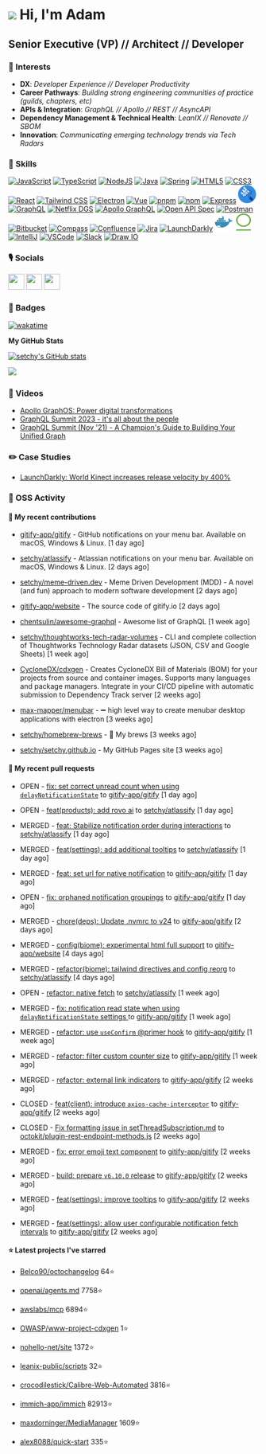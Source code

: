 ![](https://user-images.githubusercontent.com/18350557/176309783-0785949b-9127-417c-8b55-ab5a4333674e.gif) Hi, I'm Adam
============================================================================================================================

Senior Executive (VP) // Architect // Developer
-----------------------------------------------

### 🔭 Interests

- **DX**: *Developer Experience // Developer Productivity*
- **Career Pathways**: *Building strong engineering communities of practice (guilds, chapters, etc)*
- **APIs & Integration**: *GraphQL // Apollo // REST // AsyncAPI*
- **Dependency Management & Technical Health**: *LeanIX // Renovate // SBOM*
- **Innovation**: *Communicating emerging technology trends via Tech Radars*

### 💪 Skills

<p align="left">
  <a href="https://developer.mozilla.org/en-US/docs/Web/JavaScript" target="_blank" rel="noreferrer"><img src="https://raw.githubusercontent.com/danielcranney/readme-generator/main/public/icons/skills/javascript-colored.svg" width="36" height="36" alt="JavaScript" /></a>
  <a href="https://www.typescriptlang.org/" target="_blank" rel="noreferrer"><img src="https://raw.githubusercontent.com/danielcranney/readme-generator/main/public/icons/skills/typescript-colored.svg" width="36" height="36" alt="TypeScript" /></a>
  <a href="https://nodejs.org/en/" target="_blank" rel="noreferrer"><img src="https://raw.githubusercontent.com/danielcranney/readme-generator/main/public/icons/skills/nodejs-colored.svg" width="36" height="36" alt="NodeJS" /></a>
  <a href="https://www.oracle.com/java/" target="_blank" rel="noreferrer"><img src="https://raw.githubusercontent.com/danielcranney/readme-generator/main/public/icons/skills/java-colored.svg" width="36" height="36" alt="Java" /></a>
  <a href="https://spring.io/" target="_blank" rel="noreferrer"><img src="https://cdn.worldvectorlogo.com/logos/spring-3.svg" width="36" height="36" alt="Spring" /></a> 
  <a href="https://developer.mozilla.org/en-US/docs/Glossary/HTML5" target="_blank" rel="noreferrer"><img src="https://raw.githubusercontent.com/danielcranney/readme-generator/main/public/icons/skills/html5-colored.svg" width="36" height="36" alt="HTML5" /></a>
  <a href="https://www.w3.org/TR/CSS/#css" target="_blank" rel="noreferrer"><img src="https://raw.githubusercontent.com/danielcranney/readme-generator/main/public/icons/skills/css3-colored.svg" width="36" height="36" alt="CSS3" /></a>
  <a href="https://react.dev/" target="_blank" rel="noreferrer"><img src="https://cdn.worldvectorlogo.com/logos/react-2.svg" width="36" height="36" alt="React" /></a>
  <a href="https://tailwindcss.com/" target="_blank" rel="noreferrer"><img src="https://cdn.worldvectorlogo.com/logos/tailwind-css-2.svg" width="36" height="36" alt="Tailwind CSS" /></a>
  <a href="https://www.electronjs.org/" target="_blank" rel="noreferrer"><img src="https://cdn.worldvectorlogo.com/logos/electron-1.svg" width="36" height="36" alt="Electron" /></a>
  <a href="https://vuejs.org/" target="_blank" rel="noreferrer"><img src="https://cdn.worldvectorlogo.com/logos/vue-9.svg" width="36" height="36" alt="Vue" /></a>
  <a href="https://pnpm.io/" target="_blank" rel="noreferrer"><img src="https://encrypted-tbn0.gstatic.com/images?q=tbn:ANd9GcSGcwBnoTNg212cvEclMX-_qRw_P-_odFp3aafVal77Hg&s" width="36" height="36" alt="pnpm" /></a>
  <a href="https://www.npmjs.com/" target="_blank" rel="noreferrer"><img src="https://cdn.worldvectorlogo.com/logos/npm-square-red-1.svg" width="36" height="36" alt="npm" /></a>
  <a href="https://expressjs.com/" target="_blank" rel="noreferrer"><img src="https://raw.githubusercontent.com/danielcranney/readme-generator/main/public/icons/skills/express-colored.svg" width="36" height="36" alt="Express" /></a>
  <a href="https://docs.renovatebot.com/" target="_blank" rel="noreferrer"><img src="https://raw.githubusercontent.com/renovatebot/renovate/refs/heads/main/docs/usage/assets/images/logo.png" width="36" height="36" alt="Renovate" /></a>
  <a href="https://graphql.org/" target="_blank" rel="noreferrer"><img src="https://raw.githubusercontent.com/danielcranney/readme-generator/main/public/icons/skills/graphql-colored.svg" width="36" height="36" alt="GraphQL" /></a>
  <a href="https://netflix.github.io/dgs/" target="_blank" rel="noreferrer"><img src="https://raw.githubusercontent.com/Netflix/dgs/main/docs/images/dgs-framework-brand/Icon/dgs-icon--blue.svg" width="36" height="36" alt="Netflix DGS" /></a>
  <a href="https://apollographql.com/" target="_blank" rel="noreferrer"><img src="https://cdn.worldvectorlogo.com/logos/apollo-graphql-compact.svg" width="36" height="36" alt="Apollo GraphQL" /></a>
  <a href="https://swagger.io/specification/" target="_blank" rel="noreferrer"><img src="https://cdn.worldvectorlogo.com/logos/openapi-1.svg" width="36" height="36" alt="Open API Spec" /></a>
  <a href="https://www.postman.com//" target="_blank" rel="noreferrer"><img src="https://cdn.worldvectorlogo.com/logos/postman.svg" width="36" height="36" alt="Postman" /></a>
  <a href="https://www.atlassian.com/software/bitbucket" target="_blank" rel="noreferrer"><img src="https://cdn.worldvectorlogo.com/logos/bitbucket-icon.svg" width="36" height="36" alt="Bitbucket" /></a>
  <a href="https://www.atlassian.com/software/compass" target="_blank" rel="noreferrer"><img src="https://cdn.worldvectorlogo.com/logos/atlassian-compass-1.svg" width="36" height="36" alt="Compass" /></a>
  <a href="https://www.atlassian.com/software/confluence" target="_blank" rel="noreferrer"><img src="https://cdn.worldvectorlogo.com/logos/confluence-1.svg" width="36" height="36" alt="Confluence" /></a>
  <a href="https://www.atlassian.com/software/jira" target="_blank" rel="noreferrer"><img src="https://cdn.worldvectorlogo.com/logos/jira-1.svg" width="36" height="36" alt="Jira" /></a>
  <a href="https://launchdarkly.com/" target="_blank" rel="noreferrer"><img src="https://cdn.worldvectorlogo.com/logos/launchdarkly-2.svg" width="36" height="36" alt="LaunchDarkly" /></a>
  <a href="https://docker.com/" target="_blank" rel="noreferrer"><img src="https://raw.githubusercontent.com/nx211/homer-icons/master/png/docker.png" width="36" height="36" alt="Docker" /></a>
  <a href="https://jfrog.com/artifactory/" target="_blank" rel="noreferrer"><img src="https://raw.githubusercontent.com/nx211/homer-icons/master/png/artifactory.png" width="36" height="36" alt="Artifactory" /></a>
  <a href="https://www.jetbrains.com/idea/" target="_blank" rel="noreferrer"><img src="https://cdn.worldvectorlogo.com/logos/intellij-idea-1.svg" width="36" height="36" alt="IntelliJ" /></a>
  <a href="https://code.visualstudio.com/" target="_blank" rel="noreferrer"><img src="https://cdn.worldvectorlogo.com/logos/visual-studio-code-1.svg" width="36" height="36" alt="VSCode" /></a>
  <a href="https://slack.com/" target="_blank" rel="noreferrer"><img src="https://cdn.worldvectorlogo.com/logos/slack-new-logo.svg" width="36" height="36" alt="Slack" /></a>
  <a href="https://drawio-app.com/" target="_blank" rel="noreferrer"><img src="https://cdn.worldvectorlogo.com/logos/draw-io.svg" width="36" height="36" alt="Draw IO" /></a>
</p>

                      

### 🎙️ Socials
                  
<p align="left">
  <a href="https://www.github.com/setchy" target="_blank" rel="noreferrer"><img src="https://raw.githubusercontent.com/danielcranney/readme-generator/main/public/icons/socials/github.svg" width="32" height="32" /></a>
  <a href="https://www.linkedin.com/in/adamsetch" target="_blank" rel="noreferrer"><img src="https://raw.githubusercontent.com/danielcranney/readme-generator/main/public/icons/socials/linkedin.svg" width="32" height="32" /></a>
  <a href="https://www.twitter.com/setchy87" target="_blank" rel="noreferrer"><img src="https://raw.githubusercontent.com/danielcranney/readme-generator/main/public/icons/socials/twitter.svg" width="32" height="32" /></a>
</p>

### 📛 Badges

[![wakatime](https://wakatime.com/badge/user/2b948ae2-4be1-4020-8a57-7de60b53fe1d.svg)](https://wakatime.com/@2b948ae2-4be1-4020-8a57-7de60b53fe1d)

<b>My GitHub Stats</b>

<a href="http://www.github.com/setchy"><img src="https://github-readme-stats.vercel.app/api?username=setchy&show_icons=true&hide=&count_private=true&title_color=0891b2&text_color=ffffff&icon_color=0891b2&bg_color=1c1917&hide_border=true&show_icons=true" alt="setchy's GitHub stats" /></a>

<a href="http://www.github.com/setchy"><img src="https://github-readme-streak-stats.herokuapp.com/?user=setchy&stroke=ffffff&background=1c1917&ring=0891b2&fire=0891b2&currStreakNum=ffffff&currStreakLabel=0891b2&sideNums=ffffff&sideLabels=ffffff&dates=ffffff&hide_border=true" /></a>

### 📼 Videos

- [Apollo GraphOS: Power digital transformations](https://www.apollographql.com/enterprise?wvideo=4fu2lsjssc)
- [GraphQL Summit 2023 - it's all about the people](https://www.youtube.com/watch?v=090IWEcHbJc)
- [GraphQL Summit (Nov '21) - A Champion's Guide to Building Your Unified Graph](https://www.apollographql.com/events/roundtable/graphql-summit-november-2021/a-champions-guide-to-building-your-unified-graph)

### ✏️ Case Studies

- [LaunchDarkly: World Kinect increases release velocity by 400%](https://launchdarkly.com/case-studies/world-kinect/)

### 🎯 OSS Activity
#### 🚀 My recent contributions



- [gitify-app/gitify](https://github.com/gitify-app/gitify) - GitHub notifications on your menu bar. Available on macOS, Windows &amp; Linux. [1 day ago]

- [setchy/atlassify](https://github.com/setchy/atlassify) - Atlassian notifications on your menu bar. Available on macOS, Windows &amp; Linux.  [2 days ago]

- [setchy/meme-driven.dev](https://github.com/setchy/meme-driven.dev) - Meme Driven Development (MDD) - A novel (and fun) approach to modern software development [2 days ago]

- [gitify-app/website](https://github.com/gitify-app/website) - The source code of gitify.io [2 days ago]

- [chentsulin/awesome-graphql](https://github.com/chentsulin/awesome-graphql) - Awesome list of GraphQL [1 week ago]

- [setchy/thoughtworks-tech-radar-volumes](https://github.com/setchy/thoughtworks-tech-radar-volumes) - CLI and complete collection of Thoughtworks Technology Radar datasets (JSON, CSV and Google Sheets) [1 week ago]

- [CycloneDX/cdxgen](https://github.com/CycloneDX/cdxgen) - Creates CycloneDX Bill of Materials (BOM) for your projects from source and container images. Supports many languages and package managers. Integrate in your CI/CD pipeline with automatic submission to Dependency Track server [2 weeks ago]

- [max-mapper/menubar](https://github.com/max-mapper/menubar) - ➖ high level way to create menubar desktop applications with electron [3 weeks ago]

- [setchy/homebrew-brews](https://github.com/setchy/homebrew-brews) - 🍻 My brews [3 weeks ago]

- [setchy/setchy.github.io](https://github.com/setchy/setchy.github.io) - My GitHub Pages site [3 weeks ago]

#### 🎉 My recent pull requests



- OPEN - [fix: set correct unread count when using `delayNotificationState`](https://github.com/gitify-app/gitify/pull/2339) to [gitify-app/gitify](https://github.com/gitify-app/gitify) [1 day ago]

- OPEN - [feat(products): add rovo ai](https://github.com/setchy/atlassify/pull/1788) to [setchy/atlassify](https://github.com/setchy/atlassify) [1 day ago]

- MERGED - [feat: Stabilize notification order during interactions](https://github.com/setchy/atlassify/pull/1787) to [setchy/atlassify](https://github.com/setchy/atlassify) [1 day ago]

- MERGED - [feat(settings): add additional tooltips](https://github.com/setchy/atlassify/pull/1786) to [setchy/atlassify](https://github.com/setchy/atlassify) [1 day ago]

- MERGED - [feat: set url for native notification](https://github.com/gitify-app/gitify/pull/2338) to [gitify-app/gitify](https://github.com/gitify-app/gitify) [1 day ago]

- OPEN - [fix: orphaned notification groupings](https://github.com/gitify-app/gitify/pull/2337) to [gitify-app/gitify](https://github.com/gitify-app/gitify) [1 day ago]

- MERGED - [chore(deps): Update .nvmrc to v24](https://github.com/gitify-app/gitify/pull/2333) to [gitify-app/gitify](https://github.com/gitify-app/gitify) [2 days ago]

- MERGED - [config(biome): experimental html full support](https://github.com/gitify-app/website/pull/534) to [gitify-app/website](https://github.com/gitify-app/website) [4 days ago]

- MERGED - [refactor(biome): tailwind directives and config reorg](https://github.com/setchy/atlassify/pull/1760) to [setchy/atlassify](https://github.com/setchy/atlassify) [4 days ago]

- OPEN - [refactor: native fetch](https://github.com/setchy/atlassify/pull/1756) to [setchy/atlassify](https://github.com/setchy/atlassify) [1 week ago]

- MERGED - [fix: notification read state when using `delayNotificationState` settings ](https://github.com/gitify-app/gitify/pull/2314) to [gitify-app/gitify](https://github.com/gitify-app/gitify) [1 week ago]

- MERGED - [refactor: use `useConfirm` @primer hook](https://github.com/gitify-app/gitify/pull/2313) to [gitify-app/gitify](https://github.com/gitify-app/gitify) [1 week ago]

- MERGED - [refactor: filter custom counter size](https://github.com/gitify-app/gitify/pull/2312) to [gitify-app/gitify](https://github.com/gitify-app/gitify) [1 week ago]

- MERGED - [refactor: external link indicators](https://github.com/gitify-app/gitify/pull/2310) to [gitify-app/gitify](https://github.com/gitify-app/gitify) [2 weeks ago]

- CLOSED - [feat(client): introduce `axios-cache-interceptor`](https://github.com/gitify-app/gitify/pull/2308) to [gitify-app/gitify](https://github.com/gitify-app/gitify) [2 weeks ago]

- CLOSED - [Fix formatting issue in setThreadSubscription.md](https://github.com/octokit/plugin-rest-endpoint-methods.js/pull/826) to [octokit/plugin-rest-endpoint-methods.js](https://github.com/octokit/plugin-rest-endpoint-methods.js) [2 weeks ago]

- MERGED - [fix: error emoji text component](https://github.com/gitify-app/gitify/pull/2307) to [gitify-app/gitify](https://github.com/gitify-app/gitify) [2 weeks ago]

- MERGED - [build: prepare `v6.10.0` release](https://github.com/gitify-app/gitify/pull/2306) to [gitify-app/gitify](https://github.com/gitify-app/gitify) [2 weeks ago]

- MERGED - [feat(settings): improve tooltips](https://github.com/gitify-app/gitify/pull/2305) to [gitify-app/gitify](https://github.com/gitify-app/gitify) [2 weeks ago]

- MERGED - [feat(settings): allow user configurable notification fetch intervals](https://github.com/gitify-app/gitify/pull/2302) to [gitify-app/gitify](https://github.com/gitify-app/gitify) [2 weeks ago]

#### ⭐ Latest projects I've starred



- [Belco90/octochangelog](https://github.com/Belco90/octochangelog) 64⭐

- [openai/agents.md](https://github.com/openai/agents.md) 7758⭐

- [awslabs/mcp](https://github.com/awslabs/mcp) 6894⭐

- [OWASP/www-project-cdxgen](https://github.com/OWASP/www-project-cdxgen) 1⭐

- [nohello-net/site](https://github.com/nohello-net/site) 1372⭐

- [leanix-public/scripts](https://github.com/leanix-public/scripts) 32⭐

- [crocodilestick/Calibre-Web-Automated](https://github.com/crocodilestick/Calibre-Web-Automated) 3816⭐

- [immich-app/immich](https://github.com/immich-app/immich) 82913⭐

- [maxdorninger/MediaManager](https://github.com/maxdorninger/MediaManager) 1609⭐

- [alex8088/quick-start](https://github.com/alex8088/quick-start) 335⭐


